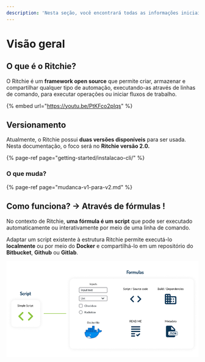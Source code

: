 ```yaml
---
description: 'Nesta seção, você encontrará todas as informações iniciais sobre o Ritchie.'
---
```


# Visão geral

## O que é o Ritchie?

O Ritchie é um **framework open source** que permite criar, armazenar e compartilhar qualquer tipo de automação, executando-as através de linhas de comando, para executar operações ou iniciar fluxos de trabalho.

{% embed url="https://youtu.be/PtKFco2pIqs" %}

## **Versionamento**

Atualmente, o Ritchie possui **duas versões disponíveis** para ser usada. Nesta documentação,  o foco será no **Ritchie versão 2.0.**

{% page-ref page="getting-started/instalacao-cli/" %}

### **O que muda?**

{% page-ref page="mudanca-v1-para-v2.md" %}

## **Como funciona? → Através de fórmulas !**

No contexto de Ritchie, **uma fórmula é um script** que pode ser executado automaticamente ou interativamente por meio de uma linha de comando.  
  
Adaptar um script existente à estrutura Ritchie permite executá-lo **localmente** ou por meio do **Docker** e compartilhá-lo em um repositório do **Bitbucket**, **Github** ou **Gitlab**.

![](.gitbook/assets/formula-ritchie-en%20%281%29%20%281%29%20%281%29.jpg)

